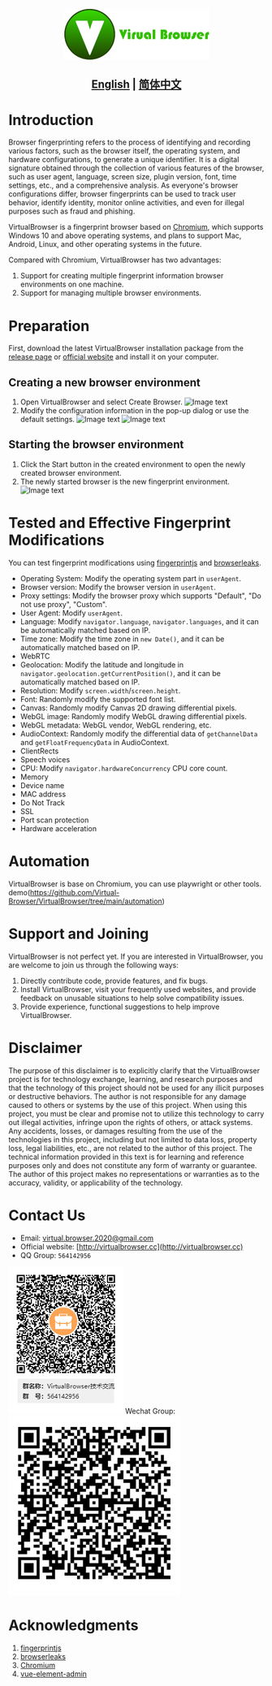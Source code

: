 <p align="center">
  <img src="assets/logo.png">
</p>

## <p align="center"><b><a href="README.md">English</a> | <a href="README_CN.md">简体中文</a></b></p>

# Introduction
Browser fingerprinting refers to the process of identifying and recording various factors, such as the browser itself, the operating system, and hardware configurations, to generate a unique identifier. It is a digital signature obtained through the collection of various features of the browser, such as user agent, language, screen size, plugin version, font, time settings, etc., and a comprehensive analysis. As everyone's browser configurations differ, browser fingerprints can be used to track user behavior, identify identity, monitor online activities, and even for illegal purposes such as fraud and phishing.

VirtualBrowser is a fingerprint browser based on [Chromium](https://dev.chromium.org), which supports Windows 10 and above operating systems, and plans to support Mac, Android, Linux, and other operating systems in the future.

Compared with Chromium, VirtualBrowser has two advantages:

1. Support for creating multiple fingerprint information browser environments on one machine.
2. Support for managing multiple browser environments.

# Preparation
First, download the latest VirtualBrowser installation package from the [release page]() or [official website](http://virtualbrowser.cc) and install it on your computer.

## Creating a new browser environment
1. Open VirtualBrowser and select Create Browser.
![Image text](https://github.com/Virtual-Browser/VirtualBrowser/blob/main/assets/welcome.png)
2. Modify the configuration information in the pop-up dialog or use the default settings. 
![Image text](https://github.com/Virtual-Browser/VirtualBrowser/blob/main/assets/create.png)
![Image text](https://github.com/Virtual-Browser/VirtualBrowser/blob/main/assets/createsuccess.png)

## Starting the browser environment
1. Click the Start button in the created environment to open the newly created browser environment.
2. The newly started browser is the new fingerprint environment.
![Image text](https://github.com/Virtual-Browser/VirtualBrowser/blob/main/assets/launch.png)

# Tested and Effective Fingerprint Modifications
You can test fingerprint modifications using [fingerprintjs](https://fingerprintjs.github.io/fingerprintjs/) and [browserleaks](https://browserleaks.com/).

- Operating System: Modify the operating system part in `userAgent`.
- Browser version: Modify the browser version in `userAgent`.
- Proxy settings: Modify the browser proxy which supports "Default", "Do not use proxy", "Custom".
- User Agent: Modify `userAgent`.
- Language: Modify `navigator.language`, `navigator.languages`, and it can be automatically matched based on IP.
- Time zone: Modify the time zone in `new Date()`, and it can be automatically matched based on IP.
- WebRTC
- Geolocation: Modify the latitude and longitude in `navigator.geolocation.getCurrentPosition()`, and it can be automatically matched based on IP.
- Resolution: Modify `screen.width`/`screen.height`.
- Font: Randomly modify the supported font list.
- Canvas: Randomly modify Canvas 2D drawing differential pixels.
- WebGL image: Randomly modify WebGL drawing differential pixels.
- WebGL metadata: WebGL vendor, WebGL rendering, etc.
- AudioContext: Randomly modify the differential data of `getChannelData` and `getFloatFrequencyData` in AudioContext.
- ClientRects
- Speech voices
- CPU: Modify `navigator.hardwareConcurrency` CPU core count.
- Memory
- Device name
- MAC address
- Do Not Track
- SSL
- Port scan protection
- Hardware acceleration
# Automation
VirtualBrowser is base on Chromium, you can use playwright or other tools.
demo(https://github.com/Virtual-Browser/VirtualBrowser/tree/main/automation)

# Support and Joining
VirtualBrowser is not perfect yet. If you are interested in VirtualBrowser, you are welcome to join us through the following ways:

1. Directly contribute code, provide features, and fix bugs.
2. Install VirtualBrowser, visit your frequently used websites, and provide feedback on unusable situations to help solve compatibility issues.
3. Provide experience, functional suggestions to help improve VirtualBrowser.

# Disclaimer
The purpose of this disclaimer is to explicitly clarify that the VirtualBrowser project is for technology exchange, learning, and research purposes and that the technology of this project should not be used for any illicit purposes or destructive behaviors. The author is not responsible for any damage caused to others or systems by the use of this project.
When using this project, you must be clear and promise not to utilize this technology to carry out illegal activities, infringe upon the rights of others, or attack systems. Any accidents, losses, or damages resulting from the use of the technologies in this project, including but not limited to data loss, property loss, legal liabilities, etc., are not related to the author of this project.
The technical information provided in this text is for learning and reference purposes only and does not constitute any form of warranty or guarantee. The author of this project makes no representations or warranties as to the accuracy, validity, or applicability of the technology.

# Contact Us
- Email: [virtual.browser.2020@gmail.com](mailto:virtual.browser.2020@gmail.com)
- Official website: [http://virtualbrowser.cc](http://virtualbrowser.cc)
- QQ Group: `564142956`

![Join QQ Group](assets/VirtualBrowser-qq-group.png)
Wechat Group:
![Join Wechat Group](assets/WeChat.png)

# Acknowledgments
1. [fingerprintjs](https://fingerprintjs.github.io/fingerprintjs/)
2. [browserleaks](https://browserleaks.com/)
3. [Chromium](https://dev.chromium.org)
4. [vue-element-admin](https://github.com/PanJiaChen/vue-element-admin)
